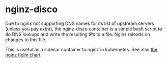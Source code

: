 # nginz-disco

Due to nginx not supporting DNS names for its list of upstream servers (unless you pay extra), the nginz-disco container is a simple bash script to do DNS lookups and write the resulting IPs to a file. Nginz reloads on changes to this file.

This is useful as a sidecar container to nginz in kubernetes. See also [the nginz helm chart](https://github.com/wireapp/wire-server/tree/develop/charts/nginz/)

